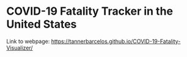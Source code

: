# COVID-19 Fatality Tracker in the United States


Link to webpage: https://tannerbarcelos.github.io/COVID-19-Fatality-Visualizer/
